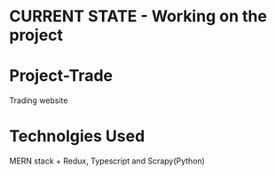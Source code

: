 # CURRENT STATE - Working on the project

# Project-Trade
Trading website
# Technolgies Used
MERN stack + Redux, Typescript and Scrapy(Python)
